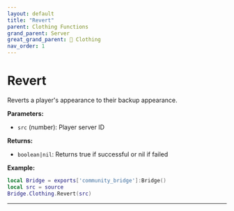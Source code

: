 ```yaml
---
layout: default
title: "Revert"
parent: Clothing Functions
grand_parent: Server
great_grand_parent: 👔 Clothing
nav_order: 1
---
```


# Revert
Reverts a player's appearance to their backup appearance.

**Parameters:**
- `src` (number): Player server ID

**Returns:**
- `boolean|nil`: Returns true if successful or nil if failed

**Example:**
```lua
local Bridge = exports['community_bridge']:Bridge()
local src = source
Bridge.Clothing.Revert(src)
```

---